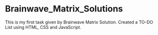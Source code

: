 # Brainwave_Matrix_Solutions
This is my first task given by Brainwave Matrix Solution.
Created a TO-DO List using HTML, CSS and JavaScript.
